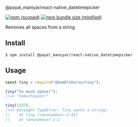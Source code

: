 @payal_maniyar/react-native_datetimepicker

[![npm (scoped)](https://img.shields.io/npm/v/@payal_maniyar/react-native_datetimepicker.svg)](https://www.npmjs.com/package/@payal_maniyar/react-native_datetimepicker)
[![npm bundle size (minified)](https://img.shields.io/bundlephobia/min/@payal_maniyar/react-native_datetimepicker.svg)](https://www.npmjs.com/package/@payal_maniyar/react-native_datetimepicker)

Removes all spaces from a string.

## Install

```
$ npm install @payal_maniyar/react-native_datetimepicker
```

## Usage

```js
const tiny = require("@bamblehorse/tiny");

tiny("So much space!");
//=> "Somuchspace!"

tiny(1337);
//=> Uncaught TypeError: Tiny wants a string!
//    at tiny (<anonymous>:2:41)
//    at <anonymous>:1:1
```

